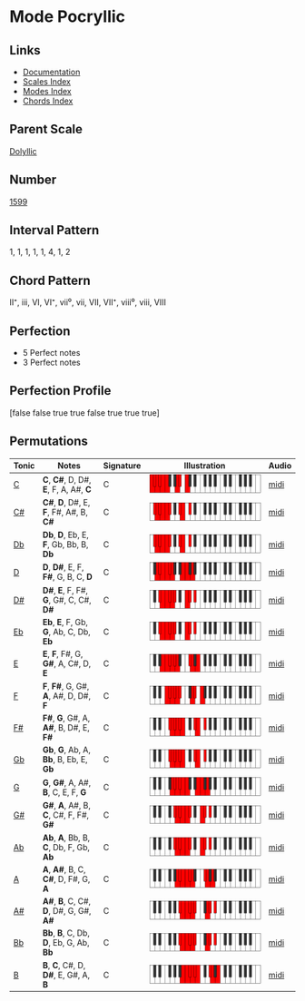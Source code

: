 # Mode Pocryllic

## Links

- [Documentation](index.md)
- [Scales Index](Scales.md)
- [Modes Index](Modes.md)
- [Chords Index](Chords.md)

## Parent Scale

[Dolyllic](ScaleDolyllic.md)

## Number

[1599](https://ianring.com/musictheory/scales/1599)

## Interval Pattern

1, 1, 1, 1, 1, 4, 1, 2

## Chord Pattern

II⁺, iii, VI, VI⁺, vii⁰, vii, VII, VII⁺, viii⁰, viii, VIII

## Perfection

- 5 Perfect notes
- 3 Perfect notes

## Perfection Profile

[false false true true false true true true]

## Permutations

| Tonic | Notes | Signature | Illustration | Audio |
|-------|-------|-----------|--------------|-------|
| [C](ModeCNaturalPocryllic.md) | **C**, **C#**, D, D#, **E**, F, A, A#, **C** | C | ![CNaturalPocryllic](ModeCNaturalPocryllic.png) | [midi](https://github.com/edipermadi/music/blob/main/docs/ModeCNaturalPocryllic.mid?raw=true) |
| [C#](ModeCSharpPocryllic.md) | **C#**, **D**, D#, E, **F**, F#, A#, B, **C#** | C | ![CSharpPocryllic](ModeCSharpPocryllic.png) | [midi](https://github.com/edipermadi/music/blob/main/docs/ModeCSharpPocryllic.mid?raw=true) |
| [Db](ModeDFlatPocryllic.md) | **Db**, **D**, Eb, E, **F**, Gb, Bb, B, **Db** | C | ![DFlatPocryllic](ModeDFlatPocryllic.png) | [midi](https://github.com/edipermadi/music/blob/main/docs/ModeDFlatPocryllic.mid?raw=true) |
| [D](ModeDNaturalPocryllic.md) | **D**, **D#**, E, F, **F#**, G, B, C, **D** | C | ![DNaturalPocryllic](ModeDNaturalPocryllic.png) | [midi](https://github.com/edipermadi/music/blob/main/docs/ModeDNaturalPocryllic.mid?raw=true) |
| [D#](ModeDSharpPocryllic.md) | **D#**, **E**, F, F#, **G**, G#, C, C#, **D#** | C | ![DSharpPocryllic](ModeDSharpPocryllic.png) | [midi](https://github.com/edipermadi/music/blob/main/docs/ModeDSharpPocryllic.mid?raw=true) |
| [Eb](ModeEFlatPocryllic.md) | **Eb**, **E**, F, Gb, **G**, Ab, C, Db, **Eb** | C | ![EFlatPocryllic](ModeEFlatPocryllic.png) | [midi](https://github.com/edipermadi/music/blob/main/docs/ModeEFlatPocryllic.mid?raw=true) |
| [E](ModeENaturalPocryllic.md) | **E**, **F**, F#, G, **G#**, A, C#, D, **E** | C | ![ENaturalPocryllic](ModeENaturalPocryllic.png) | [midi](https://github.com/edipermadi/music/blob/main/docs/ModeENaturalPocryllic.mid?raw=true) |
| [F](ModeFNaturalPocryllic.md) | **F**, **F#**, G, G#, **A**, A#, D, D#, **F** | C | ![FNaturalPocryllic](ModeFNaturalPocryllic.png) | [midi](https://github.com/edipermadi/music/blob/main/docs/ModeFNaturalPocryllic.mid?raw=true) |
| [F#](ModeFSharpPocryllic.md) | **F#**, **G**, G#, A, **A#**, B, D#, E, **F#** | C | ![FSharpPocryllic](ModeFSharpPocryllic.png) | [midi](https://github.com/edipermadi/music/blob/main/docs/ModeFSharpPocryllic.mid?raw=true) |
| [Gb](ModeGFlatPocryllic.md) | **Gb**, **G**, Ab, A, **Bb**, B, Eb, E, **Gb** | C | ![GFlatPocryllic](ModeGFlatPocryllic.png) | [midi](https://github.com/edipermadi/music/blob/main/docs/ModeGFlatPocryllic.mid?raw=true) |
| [G](ModeGNaturalPocryllic.md) | **G**, **G#**, A, A#, **B**, C, E, F, **G** | C | ![GNaturalPocryllic](ModeGNaturalPocryllic.png) | [midi](https://github.com/edipermadi/music/blob/main/docs/ModeGNaturalPocryllic.mid?raw=true) |
| [G#](ModeGSharpPocryllic.md) | **G#**, **A**, A#, B, **C**, C#, F, F#, **G#** | C | ![GSharpPocryllic](ModeGSharpPocryllic.png) | [midi](https://github.com/edipermadi/music/blob/main/docs/ModeGSharpPocryllic.mid?raw=true) |
| [Ab](ModeAFlatPocryllic.md) | **Ab**, **A**, Bb, B, **C**, Db, F, Gb, **Ab** | C | ![AFlatPocryllic](ModeAFlatPocryllic.png) | [midi](https://github.com/edipermadi/music/blob/main/docs/ModeAFlatPocryllic.mid?raw=true) |
| [A](ModeANaturalPocryllic.md) | **A**, **A#**, B, C, **C#**, D, F#, G, **A** | C | ![ANaturalPocryllic](ModeANaturalPocryllic.png) | [midi](https://github.com/edipermadi/music/blob/main/docs/ModeANaturalPocryllic.mid?raw=true) |
| [A#](ModeASharpPocryllic.md) | **A#**, **B**, C, C#, **D**, D#, G, G#, **A#** | C | ![ASharpPocryllic](ModeASharpPocryllic.png) | [midi](https://github.com/edipermadi/music/blob/main/docs/ModeASharpPocryllic.mid?raw=true) |
| [Bb](ModeBFlatPocryllic.md) | **Bb**, **B**, C, Db, **D**, Eb, G, Ab, **Bb** | C | ![BFlatPocryllic](ModeBFlatPocryllic.png) | [midi](https://github.com/edipermadi/music/blob/main/docs/ModeBFlatPocryllic.mid?raw=true) |
| [B](ModeBNaturalPocryllic.md) | **B**, **C**, C#, D, **D#**, E, G#, A, **B** | C | ![BNaturalPocryllic](ModeBNaturalPocryllic.png) | [midi](https://github.com/edipermadi/music/blob/main/docs/ModeBNaturalPocryllic.mid?raw=true) |
